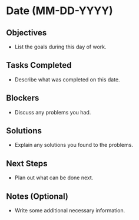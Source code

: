 # Date (**MM-DD-YYYY**)

## Objectives
- List the goals during this day of work.

## Tasks Completed
- Describe what was completed on this date.

## Blockers
- Discuss any problems you had.

## Solutions
- Explain any solutions you found to the problems.

## Next Steps
- Plan out what can be done next.

## Notes (Optional)
- Write some additional necessary information.

